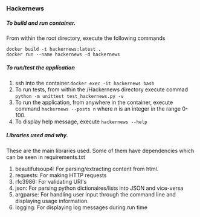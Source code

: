 ### Hackernews

##### To build and run container.

From within the root directory, execute the following commands
```
docker build -t hackernews:latest .
docker run --name hackernews -d hackernews
```
##### To run/test the application

1. ssh into the container.```docker exec -it hackernews bash```
2. To run tests, from within the /Hackernews directory execute commad ```python -m unittest test_hackernews.py -v``` 
3. To run the application, from anywhere in the container, execute command ```hackernews --posts n``` 
where n is an integer in the range 0-100. 
4. To display help message, execute  ```hackernews --help```

##### Libraries used and why.

These are the main libraries used. Some of them have dependencies which can be seen in requirements.txt
1. beautifulsoup4: For parsing/extracting content from html.
2. requests: For making HTTP requests
3. rfc3986: For validating URI's
4. json: For parsing python dictionaires/lists into JSON and vice-versa
5. argparse: For handling user input through the command line and displaying usage information.
6. logging: For displaying log messages during run time
